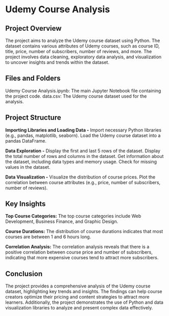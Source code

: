 # Udemy Course Analysis

## Project Overview
The project aims to analyze the Udemy course dataset using Python. 
The dataset contains various attributes of Udemy courses, such as course ID, title, price, number of subscribers, number of reviews, and more. 
The project involves data cleaning, exploratory data analysis, and visualization to uncover insights and trends within the dataset.

## Files and Folders
Udemy Course Analysis.ipynb: The main Jupyter Notebook file containing the project code.
data.csv: The Udemy course dataset used for the analysis.

## Project Structure
**Importing Libraries and Loading Data -**
Import necessary Python libraries (e.g., pandas, matplotlib, seaborn).
Load the Udemy course dataset into a pandas DataFrame.

**Data Exploration -**
Display the first and last 5 rows of the dataset.
Display the total number of rows and columns in the dataset.
Get information about the dataset, including data types and memory usage.
Check for missing values in the dataset.

**Data Visualization -**
Visualize the distribution of course prices.
Plot the correlation between course attributes (e.g., price, number of subscribers, number of reviews).

## Key Insights 
**Top Course Categories:** The top course categories include Web Development, Business Finance, and Graphic Design.

**Course Durations:** The distribution of course durations indicates that most courses are between 1 and 6 hours long.

**Correlation Analysis:** The correlation analysis reveals that there is a positive correlation between course price and 
number of subscribers, indicating that more expensive courses tend to attract more subscribers.

## Conclusion
The project provides a comprehensive analysis of the Udemy course dataset, highlighting key trends and insights. 
The findings can help course creators optimize their pricing and content strategies to attract more learners. 
Additionally, the project demonstrates the use of Python and data visualization libraries to analyze and present complex data effectively.

